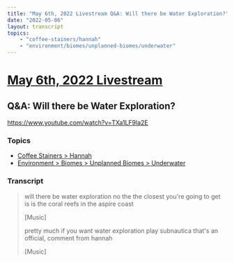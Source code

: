 ```yaml
---
title: "May 6th, 2022 Livestream Q&A: Will there be Water Exploration?"
date: "2022-05-06"
layout: transcript
topics:
    - "coffee-stainers/hannah"
    - "environment/biomes/unplanned-biomes/underwater"
---
```

# [May 6th, 2022 Livestream](../2022-05-06.md)
## Q&A: Will there be Water Exploration?
https://www.youtube.com/watch?v=TXa1LF9la2E

### Topics
* [Coffee Stainers > Hannah](../topics/coffee-stainers/hannah.md)
* [Environment > Biomes > Unplanned Biomes > Underwater](../topics/environment/biomes/unplanned-biomes/underwater.md)

### Transcript

> will there be water exploration no the the closest you're going to get is is the coral reefs in the aspire coast
>
> [Music]
>
> pretty much if you want water exploration play subnautica that's an official, comment from hannah
>
> [Music]
